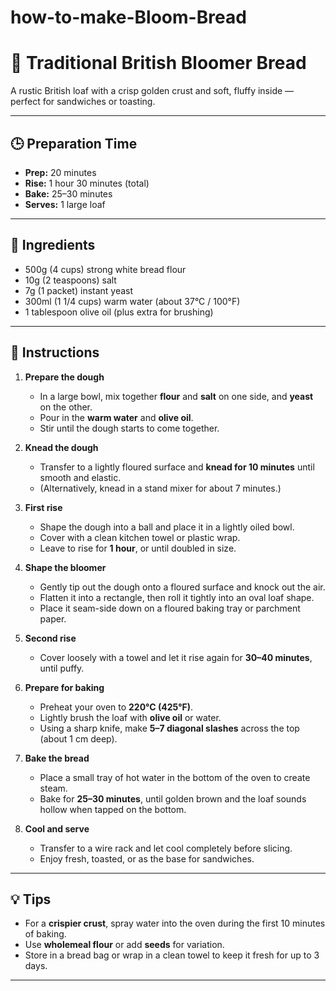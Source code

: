 # how-to-make-Bloom-Bread
# 🍞 Traditional British Bloomer Bread

A rustic British loaf with a crisp golden crust and soft, fluffy inside — perfect for sandwiches or toasting.

---

## 🕒 Preparation Time
- **Prep:** 20 minutes  
- **Rise:** 1 hour 30 minutes (total)  
- **Bake:** 25–30 minutes  
- **Serves:** 1 large loaf  

---

## 🧂 Ingredients
- 500g (4 cups) strong white bread flour  
- 10g (2 teaspoons) salt  
- 7g (1 packet) instant yeast  
- 300ml (1 1/4 cups) warm water (about 37°C / 100°F)  
- 1 tablespoon olive oil (plus extra for brushing)  

---

## 🔪 Instructions

1. **Prepare the dough**  
   - In a large bowl, mix together **flour** and **salt** on one side, and **yeast** on the other.  
   - Pour in the **warm water** and **olive oil**.  
   - Stir until the dough starts to come together.

2. **Knead the dough**  
   - Transfer to a lightly floured surface and **knead for 10 minutes** until smooth and elastic.  
   - (Alternatively, knead in a stand mixer for about 7 minutes.)

3. **First rise**  
   - Shape the dough into a ball and place it in a lightly oiled bowl.  
   - Cover with a clean kitchen towel or plastic wrap.  
   - Leave to rise for **1 hour**, or until doubled in size.

4. **Shape the bloomer**  
   - Gently tip out the dough onto a floured surface and knock out the air.  
   - Flatten it into a rectangle, then roll it tightly into an oval loaf shape.  
   - Place it seam-side down on a floured baking tray or parchment paper.

5. **Second rise**  
   - Cover loosely with a towel and let it rise again for **30–40 minutes**, until puffy.

6. **Prepare for baking**  
   - Preheat your oven to **220°C (425°F)**.  
   - Lightly brush the loaf with **olive oil** or water.  
   - Using a sharp knife, make **5–7 diagonal slashes** across the top (about 1 cm deep).

7. **Bake the bread**  
   - Place a small tray of hot water in the bottom of the oven to create steam.  
   - Bake for **25–30 minutes**, until golden brown and the loaf sounds hollow when tapped on the bottom.

8. **Cool and serve**  
   - Transfer to a wire rack and let cool completely before slicing.  
   - Enjoy fresh, toasted, or as the base for sandwiches.

---

## 💡 Tips
- For a **crispier crust**, spray water into the oven during the first 10 minutes of baking.  
- Use **wholemeal flour** or add **seeds** for variation.  
- Store in a bread bag or wrap in a clean towel to keep it fresh for up to 3 days.

---
